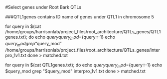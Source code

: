 #Select genes under Root Bark QTLs

###QTL1genes contains ID name of genes under QTL1 in chromosome 5

for query in $(cat /home/groups/harrisonlab/project_files/root_architecture/QTLs_genes/QTL1genes.txt); do
echo $query
query_mod=${query::-1}
echo $query_mod
grep “$query_mod” /home/groups/harrisonlab/project_files/root_architecture/QTLs_genes/interpro_1v1.txt
done > matched.txt


for query in $(cat QTL1genes.txt); do
echo $query
query_mod=${query::-1}
echo $query_mod
grep "$query_mod" interpro_1v1.txt
done > matched.txt
